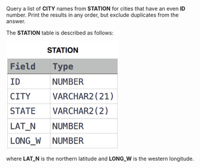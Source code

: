 Query a list of **CITY** names from **STATION** for cities that have an even **ID** number. Print the results in any order, but exclude duplicates from the answer.

The **STATION** table is described as follows:


<img src="res/1.jpg">

where **LAT_N** is the northern latitude and **LONG_W** is the western longitude.
